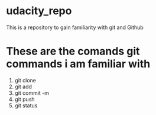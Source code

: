 # udacity_repo
This is a repository to gain familiarity with git and Github
# These are the comands git commands i am familiar with

1. git clone
2. git add
3. git commit -m
4. git push 
5. git status